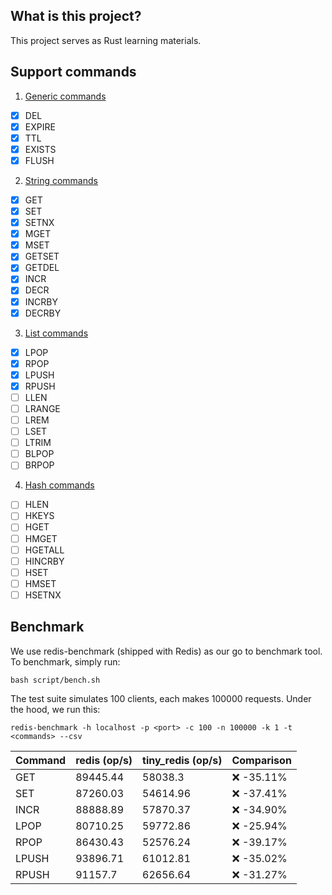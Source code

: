 ## What is this project?
This project serves as Rust learning materials.

## Support commands
1. [Generic commands](https://redis.io/commands/?group=generic)
- [X] DEL
- [x] EXPIRE
- [x] TTL
- [x] EXISTS
- [x] FLUSH

2. [String commands](https://redis.io/commands/?group=string)
- [x] GET
- [x] SET
- [x] SETNX
- [x] MGET
- [x] MSET
- [x] GETSET
- [x] GETDEL
- [x] INCR
- [x] DECR
- [x] INCRBY
- [x] DECRBY

3. [List commands](https://redis.io/commands/?group=list)
- [x] LPOP
- [x] RPOP
- [x] LPUSH
- [x] RPUSH
- [ ] LLEN
- [ ] LRANGE
- [ ] LREM
- [ ] LSET
- [ ] LTRIM
- [ ] BLPOP
- [ ] BRPOP

4. [Hash commands](https://redis.io/commands/?group=hash)
- [ ] HLEN
- [ ] HKEYS
- [ ] HGET
- [ ] HMGET
- [ ] HGETALL
- [ ] HINCRBY
- [ ] HSET
- [ ] HMSET
- [ ] HSETNX

## Benchmark

We use redis-benchmark (shipped with Redis) as our go to benchmark tool. To benchmark, simply run:
```shell
bash script/bench.sh
```

The test suite simulates 100 clients, each makes 100000 requests. Under the hood, we run this:

```shell
redis-benchmark -h localhost -p <port> -c 100 -n 100000 -k 1 -t <commands> --csv
```

| Command | redis (op/s) | tiny_redis (op/s) | Comparison |
| --- | --- | --- | --- |
| GET | 89445.44 | 58038.3 | ❌ -35.11% |
| SET | 87260.03 | 54614.96 | ❌ -37.41% |
| INCR | 88888.89 | 57870.37 | ❌ -34.90% |
| LPOP | 80710.25 | 59772.86 | ❌ -25.94% |
| RPOP | 86430.43 | 52576.24 | ❌ -39.17% |
| LPUSH | 93896.71 | 61012.81 | ❌ -35.02% |
| RPUSH | 91157.7 | 62656.64 | ❌ -31.27% |
